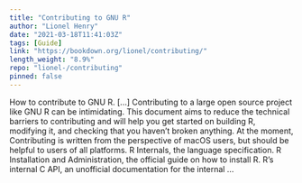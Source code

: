 ```yaml
---
title: "Contributing to GNU R"
author: "Lionel Henry"
date: "2021-03-18T11:41:03Z"
tags: [Guide]
link: "https://bookdown.org/lionel/contributing/"
length_weight: "8.9%"
repo: "lionel-/contributing"
pinned: false
---
```


How to contribute to GNU R. [...] Contributing to a large open source project like GNU R can be intimidating. This document aims to reduce the technical barriers to contributing and will help you get started on building R, modifying it, and checking that you haven’t broken anything. At the moment, Contributing is written from the perspective of macOS users, but should be helpful to users of all platforms. R Internals, the language specification. R Installation and Administration, the official guide on how to install R. R’s internal C API, an unofficial documentation for the internal ...
